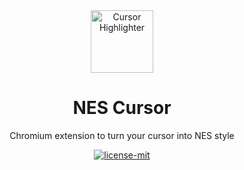 <div align="center">
    <img height="100" src="./images/icon-128.png" alt="Cursor Highlighter" />    
    <h1>NES Cursor</h1>
    <p>Chromium extension to turn your cursor into NES style</p>
    <a href="./license.md">
        <img src="https://img.shields.io/badge/License-MIT-yellow.svg" alt="license-mit" />
    </a>
</div>
